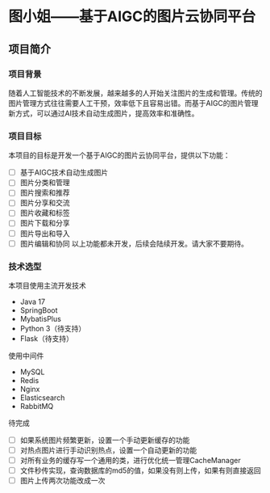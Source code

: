 # 图小姐——基于AIGC的图片云协同平台


## 项目简介
### 项目背景
随着人工智能技术的不断发展，越来越多的人开始关注图片的生成和管理。传统的图片管理方式往往需要人工干预，效率低下且容易出错。而基于AIGC的图片管理新方式，可以通过AI技术自动生成图片，提高效率和准确性。
### 项目目标
本项目的目标是开发一个基于AIGC的图片云协同平台，提供以下功能：

- [ ] 基于AIGC技术自动生成图片
- [ ] 图片分类和管理
- [ ] 图片搜索和推荐
- [ ] 图片分享和交流
- [ ] 图片收藏和标签
- [ ] 图片下载和分享
- [ ] 图片导出和导入
- [ ] 图片编辑和协同
以上功能都未开发，后续会陆续开发。请大家不要期待。

### 技术选型
本项目使用主流开发技术
- Java 17
- SpringBoot
- MybatisPlus
- Python 3（待支持）
- Flask（待支持）

使用中间件 
- MySQL
- Redis
- Nginx
- Elasticsearch
- RabbitMQ

待完成
- [ ] 如果系统图片频繁更新，设置一个手动更新缓存的功能 
- [ ] 对热点图片进行手动识别热点，设置一个自动更新的功能
- [ ] 对所有业务的缓存写一个通用的类，进行优化统一管理CacheManager
- [ ] 文件秒传实现，查询数据库的md5的值，如果没有则上传，如果有则直接返回
- [ ] 图片上传两次功能改成一次
